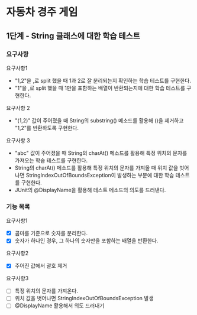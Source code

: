 # 자동차 경주 게임
## 1단계 - String 클래스에 대한 학습 테스트
### 요구사항 
요구사항1
- "1,2"을 ,로 split 했을 때 1과 2로 잘 분리되는지 확인하는 학습 테스트를 구현한다.
- "1"을 ,로 split 했을 때 1만을 포함하는 배열이 반환되는지에 대한 학습 테스트를 구현한다.

요구사항 2
- "(1,2)" 값이 주어졌을 때 String의 substring() 메소드를 활용해 ()을 제거하고 "1,2"를 반환하도록 구현한다.

요구사항 3
- "abc" 값이 주어졌을 때 String의 charAt() 메소드를 활용해 특정 위치의 문자를 가져오는 학습 테스트를 구현한다. 
- String의 charAt() 메소드를 활용해 특정 위치의 문자를 가져올 때 위치 값을 벗어나면 StringIndexOutOfBoundsException이 발생하는 부분에 대한 학습 테스트를 구현한다. 
- JUnit의 @DisplayName을 활용해 테스트 메소드의 의도를 드러낸다.

### 기능 목록
요구사항1
- [x] 콤마를 기준으로 숫자를 분리한다.
- [x] 숫자가 하나인 경우, 그 하나의 숫자만을 포함하는 배열을 반환한다. 

요구사항2 
- [x] 주어진 값에서 괄호 제거

요구사항3
- [ ] 특정 위치의 문자를 가져온다.
- [ ] 위치 값을 벗어나면 StringIndexOutOfBoundsException 발생
- [ ] @DisplayName 활용해서 의도 드러내기
